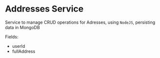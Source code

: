 # Addresses Service

Service to manage CRUD operations for Adresses, using `NodeJS`, persisting data in MongoDB

Fields:
- userId
- fullAddress